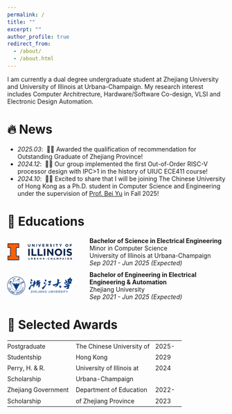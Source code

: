 ```yaml
---
permalink: /
title: ""
excerpt: ""
author_profile: true
redirect_from: 
  - /about/
  - /about.html
---
```


<span class='anchor' id='about-me'></span>

I am currently a dual degree undergraduate student at Zhejiang University and University of Illinois at Urbana-Champaign.
My research interest includes Computer Architrecture, Hardware/Software Co-design, VLSI and Electronic Design Automation.

# 🔥 News
- *2025.03*: &nbsp;🎉🎉 Awarded the qualification of recommendation for Outstanding Graduate of Zhejiang Province!
- *2024.12*: &nbsp;🎉🎉 Our group implemented the first Out-of-Order RISC-V processor design with IPC>1 in the history of UIUC ECE411 course!
- *2024.10*: &nbsp;🎉🎉 Excited to share that I will be joining The Chinese University of Hong Kong as a Ph.D. student in Computer Science and Engineering under the supervision of [Prof. Bei Yu](https://www.cse.cuhk.edu.hk/~byu/) in Fall 2025!


# 📖 Educations
<div style="display: flex; align-items: center; gap: 40px;">
    <img src="images/uiuc.jpg" alt="UIUC Logo" style="width: 150px;">
    <div>
        <strong>Bachelor of Science in Electrical Engineering </strong><br>
        Minor in Computer Science<br>
        University of Illinois at Urbana-Champaign<br>
        <em>Sep 2021 - Jun 2025 (Expected)</em>
    </div>
</div>
<div style="display: flex; align-items: center; gap: 40px; margin-top: 10px;">
    <img src="images/zju.jpg" alt="ZJU Logo" width="150">
    <div>
        <strong>Bachelor of Engineering in Electrical Engineering & Automation</strong><br>
        Zhejiang University<br>
        <em>Sep 2021 - Jun 2025 (Expected)</em>
    </div>
</div>


# 🏅 Selected Awards
<table style="border-collapse: collapse; width: 80%; border: none;">
  <tr style="vertical-align: top; line-height: 1.8;">
    <td style="border: none; padding: 0 5px 0 0;">Postgraduate Studentship</td>
    <td style="border: none; padding: 0 5px;">The Chinese University of Hong Kong</td>
    <td style="border: none; padding: 0;">2025-2029</td>
  </tr>
  <!-- NOT YET
  <tr style="vertical-align: top; line-height: 1.8;">
    <td style="border: none; padding: 0 5px 0 0;">Outstanding Graduate</td>
    <td style="border: none; padding: 0 5px;">Department of Education of Zhejiang Province</td>
    <td style="border: none; padding: 0;">2025</td>
  </tr>
  -->
  <tr style="vertical-align: top; line-height: 1.8;">
    <td style="border: none; padding: 0 5px 0 0;">Perry, H. & R. Scholarship</td>
    <td style="border: none; padding: 0 5px;">University of Illinois at Urbana-Champaign</td>
    <td style="border: none; padding: 0;">2024</td>
  </tr>
  <tr style="vertical-align: top; line-height: 1.8;">
    <td style="border: none; padding: 0 5px 0 0;">Zhejiang Government Scholarship</td>
    <td style="border: none; padding: 0 5px;">Department of Education of Zhejiang Province</td>
    <td style="border: none; padding: 0;">2022-2023</td>
  </tr>
</table>